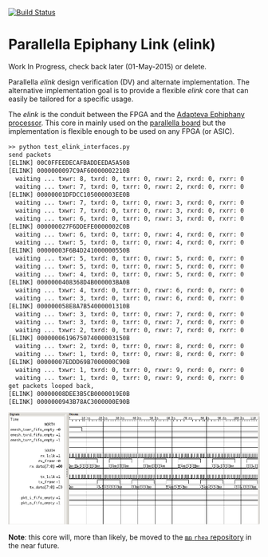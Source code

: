 
[![Build Status](https://travis-ci.org/cfelton/parallella_elink.svg)](https://travis-ci.org/cfelton/parallella_elink)

# Parallella Epiphany Link (elink)
Work In Progress, check back later (01-May-2015) or delete.

Parallella *elink* design verification (DV) and alternate 
implementation.  The alternative implementation goal is to 
provide a flexible *elink* core that can easily be tailored 
for a specific usage.

The *elink* is the conduit between the FPGA and the 
[Adapteva Ephiphany processor](http://www.adapteva.com/epiphanyiii/).
This core in mainly used on the 
[parallella board](http://www.parallella.org/board/) but
the implementation is flexible enough to be used on any 
FPGA (or ASIC).


```
>> python test_elink_interfaces.py 
send packets
[ELINK] 00C0FFEEDECAFBADDEEDA5A50B
[ELINK] 0000000097C9AF60000002210B
  waiting ... txwr: 8, txrd: 0, txrr: 0, rxwr: 2, rxrd: 0, rxrr: 0
  waiting ... txwr: 7, txrd: 0, txrr: 0, rxwr: 2, rxrd: 0, rxrr: 0
[ELINK] 00000001DFDCC105000003EE0B
  waiting ... txwr: 7, txrd: 0, txrr: 0, rxwr: 3, rxrd: 0, rxrr: 0
  waiting ... txwr: 7, txrd: 0, txrr: 0, rxwr: 3, rxrd: 0, rxrr: 0
  waiting ... txwr: 6, txrd: 0, txrr: 0, rxwr: 3, rxrd: 0, rxrr: 0
[ELINK] 000000027F6DDEFE0000002C0B
  waiting ... txwr: 6, txrd: 0, txrr: 0, rxwr: 4, rxrd: 0, rxrr: 0
  waiting ... txwr: 5, txrd: 0, txrr: 0, rxwr: 4, rxrd: 0, rxrr: 0
[ELINK] 00000003F6B4D241000000550B
  waiting ... txwr: 5, txrd: 0, txrr: 0, rxwr: 5, rxrd: 0, rxrr: 0
  waiting ... txwr: 5, txrd: 0, txrr: 0, rxwr: 5, rxrd: 0, rxrr: 0
  waiting ... txwr: 4, txrd: 0, txrr: 0, rxwr: 5, rxrd: 0, rxrr: 0
[ELINK] 0000000408368D4B000003BA0B
  waiting ... txwr: 4, txrd: 0, txrr: 0, rxwr: 6, rxrd: 0, rxrr: 0
  waiting ... txwr: 3, txrd: 0, txrr: 0, rxwr: 6, rxrd: 0, rxrr: 0
[ELINK] 000000058E8A7B54000001310B
  waiting ... txwr: 3, txrd: 0, txrr: 0, rxwr: 7, rxrd: 0, rxrr: 0
  waiting ... txwr: 3, txrd: 0, txrr: 0, rxwr: 7, rxrd: 0, rxrr: 0
  waiting ... txwr: 2, txrd: 0, txrr: 0, rxwr: 7, rxrd: 0, rxrr: 0
[ELINK] 0000000619675074000003150B
  waiting ... txwr: 2, txrd: 0, txrr: 0, rxwr: 8, rxrd: 0, rxrr: 0
  waiting ... txwr: 1, txrd: 0, txrr: 0, rxwr: 8, rxrd: 0, rxrr: 0
[ELINK] 00000007EDDD69B7000000C90B
  waiting ... txwr: 1, txrd: 0, txrr: 0, rxwr: 9, rxrd: 0, rxrr: 0
  waiting ... txwr: 1, txrd: 0, txrr: 0, rxwr: 9, rxrd: 0, rxrr: 0
get packets looped back, 
[ELINK] 00000008DEE3B5CB0000019E0B
[ELINK] 0000000943B78AC3000000E90B
```

![ELink Transactions](docs/source/_static/waveform1.png)

**Note**: this core will, more than likely, be moved to 
the [~~`mn`~~ `rhea` repository](http://www.github.com/cfelton/minnesota) in
the near future.
